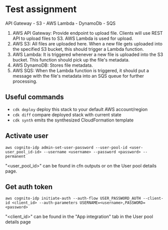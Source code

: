 # Test assignment

API Gateway - S3 - AWS Lambda - DynamoDb - SQS

1. AWS API Gateway: Provide endpoint to upload file. Clients will use REST API to upload files to S3. AWS Lambda is used for upload.
1. AWS S3: All files are uploaded here. When a new file gets uploaded into the specified S3 bucket, this should trigger a Lambda function.
1. AWS Lambda: It is triggered whenever a new file is uploaded into the S3 bucket. This function should pick up the file's metadata.
1. AWS DynamoDB: Stores file metadata.
1. AWS SQS: When the Lambda function is triggered, it should put a message with the file's metadata into an SQS queue for further processing.

## Useful commands

* `cdk deploy`  deploy this stack to your default AWS account/region
* `cdk diff`    compare deployed stack with current state
* `cdk synth`   emits the synthesized CloudFormation template

## Activate user
```
aws cognito-idp admin-set-user-password --user-pool-id <user-user_pool_id-id> --username <username> --password <password> --permanent
```
"<user_pool_id>" can be found in cfn outputs or on the User pool details page.

## Get auth token
```
aws cognito-idp initiate-auth --auth-flow USER_PASSWORD_AUTH --client-id <client_id> --auth-parameters USERNAME=<username>,PASSWORD=<password>
```
"<client_id>" can be found in the "App integration" tab in the User pool details page